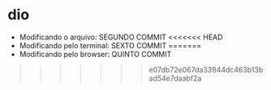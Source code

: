 # dio

 - Modificando o arquivo: SEGUNDO COMMIT
<<<<<<< HEAD
 - Modificando pelo terminal: SEXTO COMMIT
=======
 - Modificando pelo browser: QUINTO COMMIT
>>>>>>> e07db72e067da33944dc463b13bad54e7daabf2a
